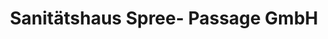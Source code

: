 ---
title: "Sanitätshaus Spree- Passage GmbH"
url: /spremberg/sanitaetshaus-spree-passage-gmbh/
shop: Leerstehend
---